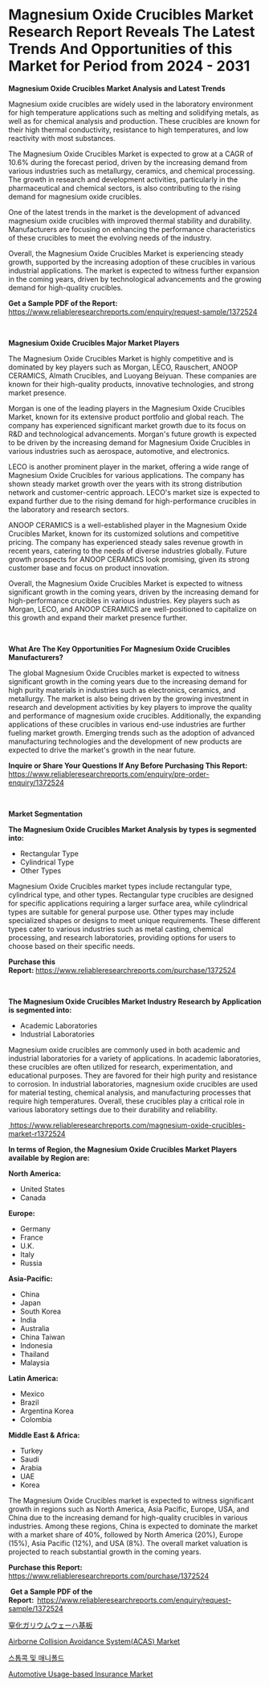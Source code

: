 <p><h1>Magnesium Oxide Crucibles Market Research Report Reveals The Latest Trends And Opportunities of this Market for Period from 2024 - 2031</h1></p><p><strong>Magnesium Oxide Crucibles Market Analysis and Latest Trends</strong></p>
<p><p>Magnesium oxide crucibles are widely used in the laboratory environment for high temperature applications such as melting and solidifying metals, as well as for chemical analysis and production. These crucibles are known for their high thermal conductivity, resistance to high temperatures, and low reactivity with most substances.</p><p>The Magnesium Oxide Crucibles Market is expected to grow at a CAGR of 10.6% during the forecast period, driven by the increasing demand from various industries such as metallurgy, ceramics, and chemical processing. The growth in research and development activities, particularly in the pharmaceutical and chemical sectors, is also contributing to the rising demand for magnesium oxide crucibles.</p><p>One of the latest trends in the market is the development of advanced magnesium oxide crucibles with improved thermal stability and durability. Manufacturers are focusing on enhancing the performance characteristics of these crucibles to meet the evolving needs of the industry.</p><p>Overall, the Magnesium Oxide Crucibles Market is experiencing steady growth, supported by the increasing adoption of these crucibles in various industrial applications. The market is expected to witness further expansion in the coming years, driven by technological advancements and the growing demand for high-quality crucibles.</p></p>
<p><strong>Get a Sample PDF of the Report:&nbsp;</strong> <a href="https://www.reliableresearchreports.com/enquiry/request-sample/1372524">https://www.reliableresearchreports.com/enquiry/request-sample/1372524</a></p>
<p>&nbsp;</p>
<p><strong>Magnesium Oxide Crucibles Major Market Players</strong></p>
<p><p>The Magnesium Oxide Crucibles Market is highly competitive and is dominated by key players such as Morgan, LECO, Rauschert, ANOOP CERAMICS, Almath Crucibles, and Luoyang Beiyuan. These companies are known for their high-quality products, innovative technologies, and strong market presence.</p><p>Morgan is one of the leading players in the Magnesium Oxide Crucibles Market, known for its extensive product portfolio and global reach. The company has experienced significant market growth due to its focus on R&D and technological advancements. Morgan's future growth is expected to be driven by the increasing demand for Magnesium Oxide Crucibles in various industries such as aerospace, automotive, and electronics.</p><p>LECO is another prominent player in the market, offering a wide range of Magnesium Oxide Crucibles for various applications. The company has shown steady market growth over the years with its strong distribution network and customer-centric approach. LECO's market size is expected to expand further due to the rising demand for high-performance crucibles in the laboratory and research sectors.</p><p>ANOOP CERAMICS is a well-established player in the Magnesium Oxide Crucibles Market, known for its customized solutions and competitive pricing. The company has experienced steady sales revenue growth in recent years, catering to the needs of diverse industries globally. Future growth prospects for ANOOP CERAMICS look promising, given its strong customer base and focus on product innovation.</p><p>Overall, the Magnesium Oxide Crucibles Market is expected to witness significant growth in the coming years, driven by the increasing demand for high-performance crucibles in various industries. Key players such as Morgan, LECO, and ANOOP CERAMICS are well-positioned to capitalize on this growth and expand their market presence further.</p></p>
<p>&nbsp;</p>
<p><strong>What Are The Key Opportunities For Magnesium Oxide Crucibles Manufacturers?</strong></p>
<p><p>The global Magnesium Oxide Crucibles market is expected to witness significant growth in the coming years due to the increasing demand for high purity materials in industries such as electronics, ceramics, and metallurgy. The market is also being driven by the growing investment in research and development activities by key players to improve the quality and performance of magnesium oxide crucibles. Additionally, the expanding applications of these crucibles in various end-use industries are further fueling market growth. Emerging trends such as the adoption of advanced manufacturing technologies and the development of new products are expected to drive the market's growth in the near future.</p></p>
<p><strong>Inquire or Share Your Questions If Any Before Purchasing This Report:</strong> <a href="https://www.reliableresearchreports.com/enquiry/pre-order-enquiry/1372524">https://www.reliableresearchreports.com/enquiry/pre-order-enquiry/1372524</a></p>
<p>&nbsp;</p>
<p><strong>Market Segmentation</strong></p>
<p><strong>The Magnesium Oxide Crucibles Market Analysis by types is segmented into:</strong></p>
<p><ul><li>Rectangular Type</li><li>Cylindrical Type</li><li>Other Types</li></ul></p>
<p><p>Magnesium Oxide Crucibles market types include rectangular type, cylindrical type, and other types. Rectangular type crucibles are designed for specific applications requiring a larger surface area, while cylindrical types are suitable for general purpose use. Other types may include specialized shapes or designs to meet unique requirements. These different types cater to various industries such as metal casting, chemical processing, and research laboratories, providing options for users to choose based on their specific needs.</p></p>
<p><strong>Purchase this Report:&nbsp;</strong><a href="https://www.reliableresearchreports.com/purchase/1372524">https://www.reliableresearchreports.com/purchase/1372524</a></p>
<p>&nbsp;</p>
<p><strong>The Magnesium Oxide Crucibles Market Industry Research by Application is segmented into:</strong></p>
<p><ul><li>Academic Laboratories</li><li>Industrial Laboratories</li></ul></p>
<p><p>Magnesium oxide crucibles are commonly used in both academic and industrial laboratories for a variety of applications. In academic laboratories, these crucibles are often utilized for research, experimentation, and educational purposes. They are favored for their high purity and resistance to corrosion. In industrial laboratories, magnesium oxide crucibles are used for material testing, chemical analysis, and manufacturing processes that require high temperatures. Overall, these crucibles play a critical role in various laboratory settings due to their durability and reliability.</p></p>
<p><a href="https://www.reliableresearchreports.com/magnesium-oxide-crucibles-market-r1372524">&nbsp;https://www.reliableresearchreports.com/magnesium-oxide-crucibles-market-r1372524</a></p>
<p><strong>In terms of Region, the Magnesium Oxide Crucibles Market Players available by Region are:</strong></p>
<p>
    <p> <strong> North America: </strong>
        <ul>
            <li>United States</li>
            <li>Canada</li>
        </ul>
        </p> 
    <p> <strong> Europe: </strong>
        <ul>
            <li>Germany</li>
            <li>France</li>
            <li>U.K.</li>
            <li>Italy</li>
            <li>Russia</li>
        </ul>
        </p> 
    <p> <strong> Asia-Pacific: </strong>
        <ul>
            <li>China</li>
            <li>Japan</li>
            <li>South Korea</li>
            <li>India</li>
            <li>Australia</li>
            <li>China Taiwan</li>
            <li>Indonesia</li>
            <li>Thailand</li>
            <li>Malaysia</li>
        </ul>
        </p> 
    <p> <strong> Latin America: </strong>
        <ul>
            <li>Mexico</li>
            <li>Brazil</li>
            <li>Argentina Korea</li>
            <li>Colombia</li>
        </ul>
        </p> 
    <p> <strong> Middle East & Africa: </strong>
        <ul>
            <li>Turkey</li>
            <li>Saudi</li>
            <li>Arabia</li>
            <li>UAE</li>
            <li>Korea</li>
        </ul>
    </p>
    </p>
<p><p>The Magnesium Oxide Crucibles market is expected to witness significant growth in regions such as North America, Asia Pacific, Europe, USA, and China due to the increasing demand for high-quality crucibles in various industries. Among these regions, China is expected to dominate the market with a market share of 40%, followed by North America (20%), Europe (15%), Asia Pacific (12%), and USA (8%). The overall market valuation is projected to reach substantial growth in the coming years.</p></p>
<p><strong>Purchase this Report: </strong><a href="https://www.reliableresearchreports.com/purchase/1372524">https://www.reliableresearchreports.com/purchase/1372524</a></p>
<p>&nbsp;<strong>Get a Sample PDF of the Report:&nbsp;&nbsp;</strong><a href="https://www.reliableresearchreports.com/enquiry/request-sample/1372524">https://www.reliableresearchreports.com/enquiry/request-sample/1372524</a></p>
<p><strong></strong></p>
<p><p><a href="https://github.com/tubbs463/Market-Research-Report-List-2/blob/main/8039820124196.md">窒化ガリウムウェーハ基板</a></p><p><a href="https://medium.com/@alanpeterson1911/navigating-the-global-airborne-collision-avoidance-system-acas-market-landscape-trends-953c8ce97662">Airborne Collision Avoidance System(ACAS) Market</a></p><p><a href="https://github.com/lzuwsfreyoq70/Market-Research-Report-List-3/blob/main/3544720125805.md">스톱콕 및 매니폴드</a></p><p><a href="https://medium.com/@crystalwastonh89/automotive-usage-based-insurance-market-size-share-analysis-growth-trends-forecast-2024-cbc2eddd3877">Automotive Usage-based Insurance Market</a></p></p>